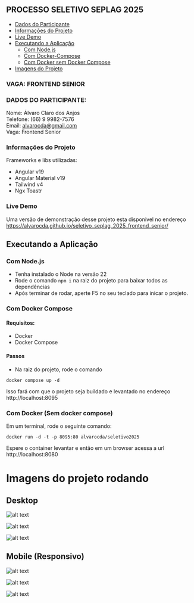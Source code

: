 ## PROCESSO SELETIVO SEPLAG 2025

- [Dados do Participante](#dados-do-participante)
- [Informações do Projeto](#informações-do-projeto)
- [Live Demo](#live-demo)
- [Executando a Aplicação](#executando-a-aplicação)
  - [Com Node.js](#com-nodejs)
  - [Com Docker-Compose](#com-docker-compose)
  - [Com Docker sem Docker Compose](#com-docker-sem-docker-compose)
- [Imagens do Projeto](#imagens-do-projeto-rodando)

### VAGA: FRONTEND SENIOR

### DADOS DO PARTICIPANTE:

Nome: Álvaro Claro dos Anjos  
Telefone: (66) 9 9982-7576  
Email: alvarocda@gmail.com  
Vaga: Frontend Senior

### Informações do Projeto

Frameworks e libs utilizadas:

- Angular v19
- Angular Material v19
- Tailwind v4
- Ngx Toastr

### Live Demo

Uma versão de demonstração desse projeto esta disponivel no endereço https://alvarocda.github.io/seletivo_seplag_2025_frontend_senior/

## Executando a Aplicação

### Com Node.js

- Tenha instalado o Node na versão 22
- Rode o comando `npm i` na raiz do projeto para baixar todos as dependências
- Após terminar de rodar, aperte F5 no seu teclado para inicar o projeto.

### Com Docker Compose

#### Requisitos:

- Docker
- Docker Compose

#### Passos

- Na raiz do projeto, rode o comando

```shell
docker compose up -d
```

Isso fará com que o projeto seja buildado e levantado no endereço http://localhost:8095

### Com Docker (Sem docker compose)

Em um terminal, rode o seguinte comando:

```shell
docker run -d -t -p 8095:80 alvarocda/seletivo2025
```

Espere o container levantar e então em um browser acessa a url http://localhost:8080

# Imagens do projeto rodando

## Desktop

![alt text](readme-docs/1.png)

![alt text](readme-docs/2.png)

![alt text](readme-docs/3.png)

## Mobile (Responsivo)

![alt text](readme-docs/4.png)

![alt text](readme-docs/5.png)

![alt text](readme-docs/6.png)
